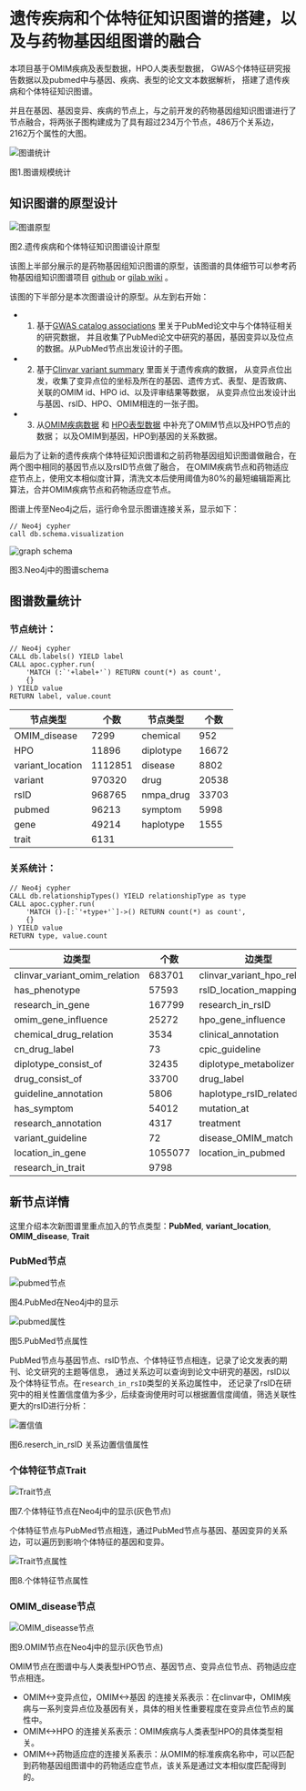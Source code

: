 # 遗传疾病和个体特征知识图谱的搭建，以及与药物基因组图谱的融合

本项目基于OMIM疾病及表型数据，HPO人类表型数据， GWAS个体特征研究报告数据以及pubmed中与基因、疾病、表型的论文文本数据解析，
搭建了遗传疾病和个体特征知识图谱。

并且在基因、基因变异、疾病的节点上，与之前开发的药物基因组知识图谱进行了节点融合，将两张子图构建成为了具有超过234万个节点，486万个关系边，2162万个属性的大图。

![图谱统计](img/1.png)
<div>图1.图谱规模统计</div>

## 知识图谱的原型设计
![图谱原型](img/2.png)
<div>图2.遗传疾病和个体特征知识图谱设计原型</div>

该图上半部分展示的是药物基因组知识图谱的原型，该图谱的具体细节可以参考药物基因组知识图谱项目
[github](https://github.com/johncolezhang/pgkb_graph) or [gilab wiki](https://gitlab.omgut.com/zhangke1/pgkb_graph/-/wikis/BGE%E7%9F%A5%E8%AF%86%E5%9B%BE%E8%B0%B1%E4%BB%8B%E7%BB%8D)
。

该图的下半部分是本次图谱设计的原型。从左到右开始：

- 1. 基于[GWAS catalog associations](https://www.ebi.ac.uk/gwas/docs/file-downloads) 里关于PubMed论文中与个体特征相关的研究数据，
并且收集了PubMed论文中研究的基因，基因变异以及位点的数据。从PubMed节点出发设计的子图。

- 2. 基于[Clinvar variant summary](https://ftp.ncbi.nlm.nih.gov/pub/clinvar/tab_delimited/variant_summary.txt.gz) 里面关于遗传疾病的数据，
从变异点位出发，收集了变异点位的坐标及所在的基因、遗传方式、表型、是否致病、关联的OMIM id、HPO id、以及评审结果等数据，
从变异点位出发设计出与基因、rsID、HPO、OMIM相连的一张子图。

- 3. 从[OMIM疾病数据](https://omim.org/downloads) 和 [HPO表型数据](https://hpo.jax.org/app/download/annotation) 中补充了OMIM节点以及HPO节点的数据；
以及OMIM到基因，HPO到基因的关系数据。

最后为了让新的遗传疾病个体特征知识图谱和之前药物基因组知识图谱做融合，在两个图中相同的基因节点以及rsID节点做了融合，
在OMIM疾病节点和药物适应症节点上，使用文本相似度计算，清洗文本后使用阈值为80%的最短编辑距离比算法，合并OMIM疾病节点和药物适应症节点。

图谱上传至Neo4j之后，运行命令显示图谱连接关系，显示如下：
```
// Neo4j cypher
call db.schema.visualization
```
![graph schema](img/3.png)
<div>图3.Neo4j中的图谱schema</div>

## 图谱数量统计
### 节点统计：
```
// Neo4j cypher
CALL db.labels() YIELD label
CALL apoc.cypher.run(
    'MATCH (:`'+label+'`) RETURN count(*) as count',
    {}
) YIELD value
RETURN label, value.count
```

|节点类型   | 个数   | 节点类型   | 个数   |
|---|---|---|---|
| OMIM_disease  | 7299  | chemical  | 952  |
| HPO  | 11896  | diplotype  | 16672  |
| variant_location  | 1112851  | disease  | 8802  |
| variant  | 970320  | drug  | 20538  |
| rsID  | 968765  | nmpa_drug  | 33703  |
| pubmed  | 96213  | symptom  | 5998  |
| gene  | 49214  | haplotype  | 1555  |
| trait  | 6131  | | |

### 关系统计：
```
// Neo4j cypher
CALL db.relationshipTypes() YIELD relationshipType as type
CALL apoc.cypher.run(
    'MATCH ()-[:`'+type+'`]->() RETURN count(*) as count',
    {}
) YIELD value
RETURN type, value.count
```

| 边类型  | 个数  | 边类型  | 个数  |
|---|---|---|---|
| clinvar_variant_omim_relation  | 683701  | clinvar_variant_hpo_relation  | 115326  |
| has_phenotype  | 57593  | rsID_location_mapping  | 834448  |
| research_in_gene  | 167799  | research_in_rsID  | 241184  |
| omim_gene_influence  | 25272  | hpo_gene_influence  | 107501  |
| chemical_drug_relation  | 3534  | clinical_annotation  | 20876  |
| cn_drug_label  | 73  | cpic_guideline  | 442  |
| diplotype_consist_of  | 32435  | diplotype_metabolizer  | 10292  |
| drug_consist_of  | 33700  | drug_label  | 1445  |
| guideline_annotation  | 5806  | haplotype_rsID_related  | 786  |
| has_symptom  | 54012  | mutation_at  | 8179  |
| research_annotation  | 4317  | treatment  | 91186  |
| variant_guideline  | 72  | disease_OMIM_match  | 1322  |
| location_in_gene  | 1055077  | location_in_pubmed  | 1295455  |
| research_in_trait  | 9798  |   |   |


## 新节点详情
这里介绍本次新图谱里重点加入的节点类型：**PubMed**, **variant_location**, **OMIM_disease**, **Trait**

### PubMed节点
![pubmed节点](img/4.png)
<div>图4.PubMed在Neo4j中的显示</div>
 
![pubmed属性](img/5.png)
<div>图5.PubMed节点属性</div>

PubMed节点与基因节点、rsID节点、个体特征节点相连，记录了论文发表的期刊、论文研究的主题等信息，
通过关系边可以查询到论文中研究的基因，rsID以及个体特征节点。在`research_in_rsID`类型的关系边属性中，
还记录了rsID在研究中的相关性置信度值为多少，后续查询使用时可以根据置信度阈值，筛选关联性更大的rsID进行分析：

![置信值](img/6.png)
<div>图6.reserch_in_rsID 关系边置信值属性</div>

### 个体特征节点Trait
![Trait节点](img/7.png)
<div>图7.个体特征节点在Neo4j中的显示(灰色节点)</div>

个体特征节点与PubMed节点相连，通过PubMed节点与基因、基因变异的关系边，可以遍历到影响个体特征的基因和变异。

![Trait节点属性](img/8.png)
<div>图8.个体特征节点属性</div>

### OMIM_disease节点
![OMIM_diseasse节点](img/9.png)
<div>图9.OMIM节点在Neo4j中的显示(灰色节点)</div>

OMIM节点在图谱中与人类表型HPO节点、基因节点、变异点位节点、药物适应症节点相连。

- OMIM<->变异点位，OMIM<->基因 的连接关系表示：在clinvar中，OMIM疾病与一系列变异点位及基因有关，具体的相关性重要程度在变异点位节点的属性中。
- OMIM<->HPO 的连接关系表示：OMIM疾病与人类表型HPO的具体类型相关。
- OMIM<->药物适应症的连接关系表示：从OMIM的标准疾病名称中，可以匹配到药物基因组图谱中的药物适应症节点，该关系是通过文本相似度匹配得到的。